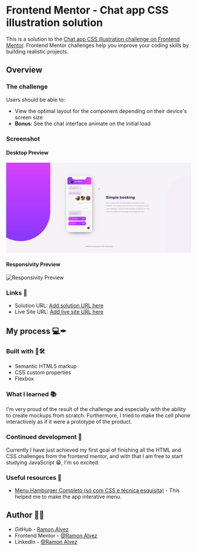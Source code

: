 # Frontend Mentor - Chat app CSS illustration solution

This is a solution to the [Chat app CSS illustration challenge on Frontend Mentor](https://www.frontendmentor.io/challenges/chat-app-css-illustration-O5auMkFqY). Frontend Mentor challenges help you improve your coding skills by building realistic projects. 

## Overview

### The challenge

Users should be able to:

- View the optimal layout for the component depending on their device's screen size
- **Bonus**: See the chat interface animate on the initial load

### Screenshot

#### Desktop Preview
![Desktop Preview](./assets/preview/Desktop%20preview.gif)

#### Responsivity Preview
![Responsivity Preview](./assets/preview/Responsivity.gif)

### Links 🔗

- Solution URL: [Add solution URL here](https://your-solution-url.com)
- Live Site URL: [Add live site URL here](https://your-live-site-url.com)

## My process 💻✒

### Built with 🧱🛠

- Semantic HTML5 markup
- CSS custom properties
- Flexbox

### What I learned 📚

I'm very proud of the result of the challenge and especially with the ability to create mockups from scratch. Furthermore, I tried to make the cell phone interactively as if it were a prototype of the product.

### Continued development 🚀

Currently I have just achieved my first goal of finishing all the HTML and CSS challenges from the frontend mentor, and with that I am free to start studying JavaScript 😁, I'm so excited.

### Useful resources 🎒

- [Menu Hamburger Completo (só com CSS e técnica esquisita)](https://www.youtube.com/watch?v=n-bkT-R5E_4&pp=ygUTbWVudSBoYW1idXJndWVyIGNzcw%3D%3D) - This helped me to make the app interative menu.

## Author 🧙‍♂️

- GitHub - [Ramon Alvez]()
- Frontend Mentor - [@Ramon Alvez]()
- LinkedIn - [@Ramon Alvez](https://www.linkedin.com/in/ramon-alvez/)
